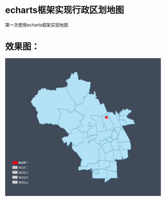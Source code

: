 # echarts框架实现行政区划地图
第一次使用echarts框架实现地图
# 效果图：
![效果图](https://raw.githubusercontent.com/perfectSymphony/echarts_haidian/601e035b48ced369ec2c396e5f4893dd13f20b2f/haidian.png)
